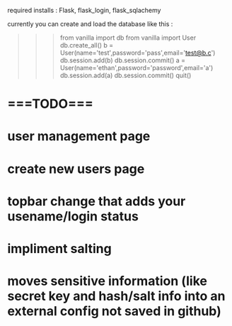 required installs : Flask, flask_login, flask_sqlachemy

 currently you can create and load the database like this :
 >>> from vanilla import db
 >>> from vanilla import User
 >>> db.create_all()
 >>> b = User(name='test',password='pass',email='test@b.c')
 >>> db.session.add(b)
 >>> db.session.commit()
 >>> a = User(name='ethan',password='password',email='a')
 >>> db.session.add(a)
 >>> db.session.commit()
 >>> quit()


# ===TODO===
# user management page
# create new users page
# topbar change that adds your usename/login status
# impliment salting
# moves sensitive information (like secret key and hash/salt info into an external config not saved in github)
